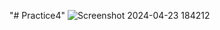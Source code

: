 "# Practice4" 
![Screenshot 2024-04-23 184212](https://github.com/Subiya9343/Practice4/assets/165380328/ca431522-7d40-40b9-8f90-5d0645a6132e)
